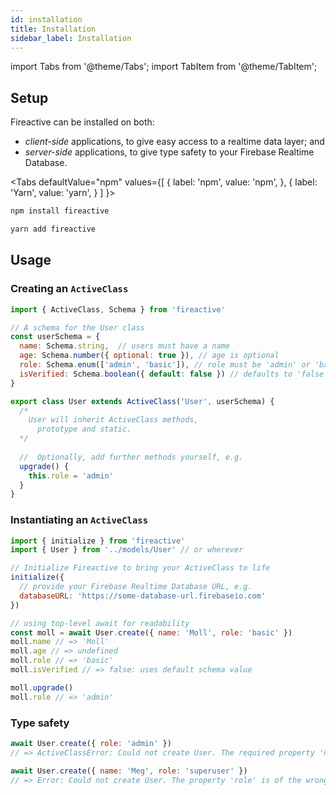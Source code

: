 ```yaml
---
id: installation
title: Installation
sidebar_label: Installation
---
```


import Tabs from '@theme/Tabs';
import TabItem from '@theme/TabItem';

## Setup

Fireactive can be installed on both:
- *client-side* applications, to give easy access to a realtime data layer; and
- *server-side* applications, to give type safety to your Firebase Realtime Database.

<Tabs
  defaultValue="npm"
  values={[
    { label: 'npm', value: 'npm', },
    { label: 'Yarn', value: 'yarn', }
  ]
}>
<TabItem value="npm">

```bash
npm install fireactive
```

</TabItem>
<TabItem value="yarn">

```bash
yarn add fireactive
```

</TabItem>
</Tabs>

## Usage
### Creating an `ActiveClass`
```js
import { ActiveClass, Schema } from 'fireactive'

// A schema for the User class
const userSchema = {
  name: Schema.string,  // users must have a name
  age: Schema.number({ optional: true }), // age is optional
  role: Schema.enum(['admin', 'basic']), // role must be 'admin' or 'basic'
  isVerified: Schema.boolean({ default: false }) // defaults to 'false'
}

export class User extends ActiveClass('User', userSchema) {
  /*
    User will inherit ActiveClass methods,
      prototype and static.
  */
    
  //  Optionally, add further methods yourself, e.g.
  upgrade() {
    this.role = 'admin'
  }
}
```

### Instantiating an `ActiveClass`
```js
import { initialize } from 'fireactive'
import { User } from '../models/User' // or wherever

// Initialize Fireactive to bring your ActiveClass to life
initialize({
  // provide your Firebase Realtime Database URL, e.g.
  databaseURL: 'https://some-database-url.firebaseio.com'
})

// using top-level await for readability
const moll = await User.create({ name: 'Moll', role: 'basic' })
moll.name // => 'Moll'
moll.age // => undefined
moll.role // => 'basic'
moll.isVerified // => false: uses default schema value

moll.upgrade()
moll.role // => 'admin'
```

### Type safety
```js
await User.create({ role: 'admin' })
// => ActiveClassError: Could not create User. The required property 'name' is missing

await User.create({ name: 'Meg', role: 'superuser' })
// => Error: Could not create User. The property 'role' is of the wrong type
```
